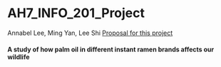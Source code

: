 # AH7_INFO_201_Project
Annabel Lee, Ming Yan, Lee Shi
[Proposal for this project](Project_Markdown.rmd)

#### A study of how palm oil in different instant ramen brands affects our wildlife
